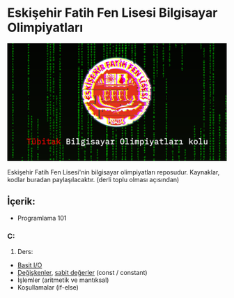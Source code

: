 <meta name="viewport" content="width=device-width, initial-scale=1">
<link rel="stylesheet" type="text/css" media="all" href="markdown.css" />

# Eskişehir Fatih Fen Lisesi Bilgisayar Olimpiyatları

<img src="assets/github-cover-orig-min.png">

Eskişehir Fatih Fen Lisesi'nin bilgisayar olimpiyatları reposudur. Kaynaklar, kodlar buradan paylaşılacaktır. (derli toplu olması açısından)

## İçerik:

- Programlama 101

### C:

1. Ders:
- [Basit I/O](main/C-practices/1st-week/basic-io)
- [Değişkenler](), [sabit değerler](main/C-practices/1st-week/sabit_degerler.c) (const / constant)
- İşlemler (aritmetik ve mantıksal)
- Koşullamalar (if-else)
